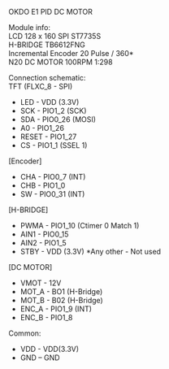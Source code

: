 OKDO E1 PID DC MOTOR

Module info: <br>
LCD 128 x 160 SPI ST7735S <br>
H-BRIDGE TB6612FNG <br>
Incremental Encoder 20 Pulse / 360* <br>
N20 DC MOTOR 100RPM 1:298 

Connection schematic: <br>
TFT (FLXC_8  - SPI)
* LED - VDD (3.3V)
* SCK - PIO1_2 (SCK)
* SDA - PIO0_26 (MOSI)
* A0 -  PIO1_26
* RESET - PIO1_27
* CS - PIO1_1 (SSEL 1)

[Encoder]
* CHA - PIO0_7 (INT)
* CHB - PIO1_0 
* SW - PIO0_31 (INT)

[H-BRIDGE]
* PWMA - PIO1_10 (Ctimer 0 Match 1)
* AIN1 - PIO0_15
* AIN2 - PIO1_5
* STBY - VDD (3.3V)
*Any other - Not used

[DC MOTOR]
* VMOT - 12V <br>
* MOT_A - BO1 (H-Bridge)
* MOT_B - B02 (H-Bridge)
* ENC_A - PIO1_9 (INT)
* ENC_B - PIO1_8

Common: <br>
* VDD - VDD(3.3V) <br>
* GND – GND